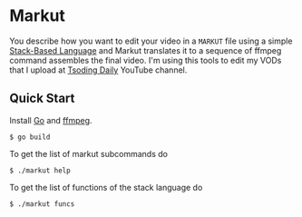 # Markut

You describe how you want to edit your video in a `MARKUT` file using a simple [Stack-Based Language](https://en.wikipedia.org/wiki/Stack-oriented_programming) and Markut translates it to a sequence of ffmpeg command assembles the final video. I'm using this tools to edit my VODs that I upload at [Tsoding Daily](https://youtube.com/@TsodingDaily) YouTube channel.

## Quick Start

Install [Go](https://golang.org/) and [ffmpeg](https://www.ffmpeg.org/).

```console
$ go build
```

To get the list of markut subcommands do

```console
$ ./markut help
```

To get the list of functions of the stack language do

```console
$ ./markut funcs
```

<!-- TODO: document available stacks of Markut language -->
<!-- TODO: document available types and values of Markut language -->
<!-- TODO: document available commands of Markut language -->
